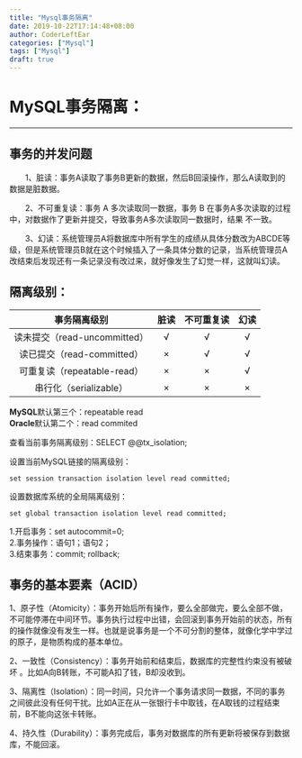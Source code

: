 ```yaml
---
title: "Mysql事务隔离"
date: 2019-10-22T17:14:48+08:00
author: CoderLeftEar
categories: ["Mysql"]
tags: ["Mysql"]
draft: true
---
```


# MySQL事务隔离：

-------------------------------------

## 事务的并发问题

　　1、脏读：事务A读取了事务B更新的数据，然后B回滚操作，那么A读取到的数据是脏数据。  

　　2、不可重复读：事务 A 多次读取同一数据，事务 B 在事务A多次读取的过程中，对数据作了更新并提交，导致事务A多次读取同一数据时，结果 不一致。  

　　3、幻读：系统管理员A将数据库中所有学生的成绩从具体分数改为ABCDE等级，但是系统管理员B就在这个时候插入了一条具体分数的记录，当系统管理员A改结束后发现还有一条记录没有改过来，就好像发生了幻觉一样，这就叫幻读。

## 隔离级别：

|         事务隔离级别         | 脏读 | 不可重复读 | 幻读 |
| :--------------------------: | :--: | :--------: | :--: |
| 读未提交（read-uncommitted） |  √   |     √      |  √   |
|  读已提交（read-committed）  |  ×   |     √      |  √   |
| 可重复读（repeatable-read）  |  ×   |     ×      |  √   |
|    串行化（serializable）    |  ×   |     ×      |  ×   |

**MySQL**默认第三个：repeatable read   
**Oracle**默认第二个：read commited   


查看当前事务隔离级别：SELECT @@tx_isolation;   

设置当前MySQL链接的隔离级别：   

`set session transaction isolation level read committed; ` 

设置数据库系统的全局隔离级别：  

`set global transaction isolation level read committed;`  

1.开启事务：set autocommit=0;  
2.事务操作：语句1；语句2；  
3.结束事务：commit; rollback;  



## 事务的基本要素（ACID）

1、原子性（Atomicity）：事务开始后所有操作，要么全部做完，要么全部不做，不可能停滞在中间环节。事务执行过程中出错，会回滚到事务开始前的状态，所有的操作就像没有发生一样。也就是说事务是一个不可分割的整体，就像化学中学过的原子，是物质构成的基本单位。  

2、一致性（Consistency）：事务开始前和结束后，数据库的完整性约束没有被破坏 。比如A向B转账，不可能A扣了钱，B却没收到。  

3、隔离性（Isolation）：同一时间，只允许一个事务请求同一数据，不同的事务之间彼此没有任何干扰。比如A正在从一张银行卡中取钱，在A取钱的过程结束前，B不能向这张卡转账。  

4、持久性（Durability）：事务完成后，事务对数据库的所有更新将被保存到数据库，不能回滚。  

 


